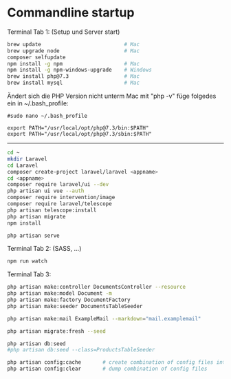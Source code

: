 # Commandline startup

Terminal Tab 1: (Setup und Server start)
```bash
brew update                           # Mac
brew upgrade node                     # Mac
composer selfupdate
npm install -g npm                    # Mac
npm install -g npm-windows-upgrade    # Windows
brew install php@7.3                  # Mac
brew install mysql                    # Mac
```

Ändert sich die PHP Version nicht unterm Mac mit "php -v" füge folgedes ein in ~/.bash_profile:
```
#sudo nano ~/.bash_profile
```

```
export PATH="/usr/local/opt/php@7.3/bin:$PATH"
export PATH="/usr/local/opt/php@7.3/sbin:$PATH"
```

---

```bash
cd ~
mkdir Laravel
cd Laravel
composer create-project laravel/laravel <appname>
cd <appname>
composer require laravel/ui --dev
php artisan ui vue --auth
composer require intervention/image
composer require laravel/telescope
php artisan telescope:install
php artisan migrate
npm install
```

```bash
php artisan serve
```

Terminal Tab 2: (SASS, ...)
```bash
npm run watch
```

Terminal Tab 3:
```bash
php artisan make:controller DocumentsController --resource
php artisan make:model Document -m
php artisan make:factory DocumentFactory
php artisan make:seeder DocumentsTableSeeder

php artisan make:mail ExampleMail --markdown="mail.examplemail"
```

```bash
php artisan migrate:fresh --seed
```

```bash
php artisan db:seed
#php artisan db:seed --class=ProductsTableSeeder
```

```bash
php artisan config:cache       # create combination of config files into one file
php artisan config:clear       # dump combination of config files
```


